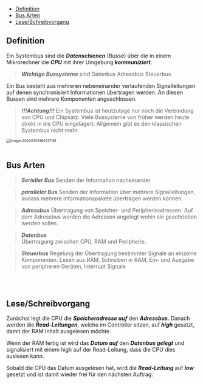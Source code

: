 - [Definition](#definition)
- [Bus Arten](#bus-arten)
- [Lese/Schreibvorgang](#lese-schreibvorgang)



## Definition

Ein Systembus sind die ***Datenschienen*** (Busse) über die in einem Mikrorechner die ***CPU*** mit ihrer Umgebung ***kommuniziert***.


>***Wichtige Bussysteme*** sind 
>Datenbus
>Adressbus
>Steuerbus

Ein Bus besteht aus mehreren nebeneinander verlaufenden Signalleitungen auf denen synchronisiert Informationen übertragen werden.
An diesen Bussen sind mehrere Komponenten angeschlossen.

>***!!!Achtung!!!*** 
>Ein Systembus ist heutzutage nur noch die Verbindung von CPU und Chipsatz. Viele Bussysteme von früher werden heute direkt in die CPU eingelagert. Allgemein gibt es den klassischen Systembus nicht mehr.


<img src="assets/image-20220703160217191.png" alt="image-20220703160217191" style="zoom:67%;" />

<br>
<br>

## Bus Arten

> ***Serieller Bus***
> Senden der Information nacheinander

> ***paralleler Bus***
> Senden der Information über mehrere Signalleitungen, sodass mehrere Informationspakete übertragen werden können.

>***Adressbus***
>Übertragung von Speicher- und Peripherieadressen.
>Auf dem Adressbus werden die Adressen angelegt wohin sie geschrieben werden sollen.

>***Datenbus***						
>Übertragung zwischen CPU, RAM und Peripherie.

> ***Steuerbus***
> Regelung der Übertragung bestimmter Signale an einzelne Komponenten.
> Lesen aus RAM, Schreiben in RAM, Ein- und Ausgabe von peripheren Geräten, Interrupt Signale

<br>
<br>

## Lese/Schreibvorgang

Zunächst legt die CPU die ***Speicheradresse auf*** den ***Adressbus***.
Danach werden die ***Read-Leitungen***, welche im Controller sitzen, auf ***high*** gesetzt, damit der RAM Inhalt ausgelesen möchte.

Wenn der RAM fertig ist wird das ***Datum auf*** den ***Datenbus gelegt*** und signalisiert mit einem high auf der Read-Leitung, dass die CPU dies auslesen kann.

Sobald die CPU das Datum ausgelesen hat, wird die ***Read-Leitung*** auf ***low*** gesetzt und ist damit wieder frei für den nächsten Auftrag.



